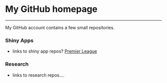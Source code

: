 # My GitHub homepage

***


My GitHub account contains a few small repositories.

### Shiny Apps
* links to shiny app repos?
[Premier League](/PremierLeagueStats)

### Research
* links to research repos....




